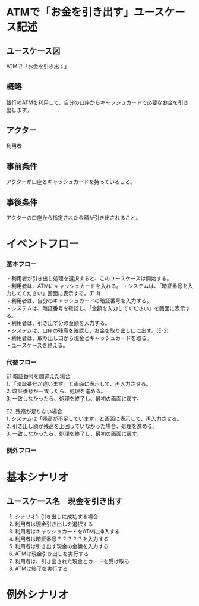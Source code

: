 # ATMで「お金を引き出す」ユースケース記述
## ユースケース図
ATMで「お金を引き出す」
## 概略
銀行のATMを利用して、自分の口座からキャッシュカードで必要なお金を引き出します。
## アクター
利用者
## 事前条件
アクターが口座とキャッシュカードを持っていること。
## 事後条件
アクターの口座から指定された金額が引き出されること。
# イベントフロー
### 基本フロー
・利用者が引き出し処理を選択すると、このユースケースは開始する。  
・利用者は、ATMにキャッシュカードを入れる。
・システムは、「暗証番号を入力してください」画面に表示する。(E-1)  
・利用者は、自分のキャッシュカードの暗証番号を入力する。  
・システムは、暗証番号を確認し、「金額を入力してください」を画面に表示する。  
・利用者は、引き出す分の金額を入力する。  
・システムは、口座の残高を確認し、お金を取り出し口に出す。(E-2)  
・利用者は、取り出し口から現金とキャッシュカードを取る。  
・ユースケースを終える。  
### 代替フロー
E1.暗証番号を間違えた場合  
    1. 「暗証番号が違います」と画面に表示して、再入力させる。  
    2. 暗証番号が一致したら、処理を進める。  
    3. 一致しなかったら、処理を終了し、最初の画面に戻す。  

E2. 残高が足りない場合  
    1. システムは「残高が不足しています」と画面に表示して、再入力させる。  
    2. 引き出し額が残高を上回っていなかった場合、処理を進める。  
    3. 一致しなかったら、処理を終了し、最初の画面に戻す。  

### 例外フロー
# 基本シナリオ
## ユースケース名　現金を引き出す 
 1. シナリオ1: 引き出しに成功する場合  
 2. 利用者は現金引き出しを選択する  
 3. 利用者はキャッシュカードをATMに挿入する  
 4. 利用者は暗証番号？？？？？を入力する  
 5. 利用者は引き出す現金の金額を入力する  
 6. ATMは現金引き出しを実行する  
 7. 利用者は、引き出された現金とカードを受け取る  
 8. ATMは終了を実行する  
# 例外シナリオ